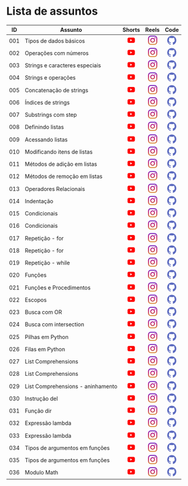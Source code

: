 # Lista de assuntos


|ID|Assunto|Shorts|Reels|Code|
|---|---|:---:|:---:|:---:|
|001|Tipos de dados básicos | [![youtube](img/youtube.png)](https://www.youtube.com/shorts/z2xZJZ6PA2M) | [![instagram](img/instagram.png)](https://www.instagram.com/reel/C0Eu0g9gAxs/) | [![github](img/github.png)](https://github.com/codeshow/one-minute/blob/main/code/one-minute-001.py)|
|002|Operações com números | [![youtube](img/youtube.png)](https://www.youtube.com/shorts/jUQaxG6bhZo) | [![instagram](img/instagram.png)](https://www.instagram.com/p/C0Wut8tAVq3/) | [![github](img/github.png)](https://github.com/codeshow/one-minute/blob/main/code/one-minute-002.py) |
|003|Strings e caracteres especiais | [![youtube](img/youtube.png)](https://www.youtube.com/shorts/Jwx-ugiUNIc) | [![instagram](img/instagram.png)](https://www.instagram.com/p/C0oxOKVAPBk/) | [![github](img/github.png)](https://github.com/codeshow/one-minute/blob/main/code/one-minute-003.py) |
|004|Strings e operações | [![youtube](img/youtube.png)](https://www.youtube.com/shorts/N6wnJDbKwmU) | [![instagram](img/instagram.png)](https://www.instagram.com/p/C06vpWoAiOX) | [![github](img/github.png)](https://github.com/codeshow/one-minute/blob/main/code/one-minute-004.py) |
|005| Concatenação de strings | [![youtube](img/youtube.png)](https://www.youtube.com/shorts/TIUiT1nNuK8) | [![instagram](img/instagram.png)](https://www.instagram.com/reel/C1MuIMgAudu/) | [![github](img/github.png)](https://github.com/codeshow/one-minute/blob/main/code/one-minute-005.py) |
|006| Índices de strings | [![youtube](img/youtube.png)](https://www.youtube.com/shorts/XVJWaLWejC8) | [![instagram](img/instagram.png)](https://www.instagram.com/reel/C1e2vFYAESE/) | [![github](img/github.png)](https://github.com/codeshow/one-minute/blob/main/code/one-minute-006.py) |
|007| Substrings com step | [![youtube](img/youtube.png)](https://www.youtube.com/shorts/3hWRLv7OOvo) | [![instagram](img/instagram.png)](https://www.instagram.com/reel/C1wz2YigDla/) | [![github](img/github.png)](https://github.com/codeshow/one-minute/blob/main/code/one-minute-007.py) |
|008| Definindo listas | [![youtube](img/youtube.png)](https://www.youtube.com/shorts/C--rxKPDoEM) | [![instagram](img/instagram.png)](https://www.instagram.com/p/C2C1y6EAyi0/) | [![github](img/github.png)](https://github.com/codeshow/one-minute/blob/main/code/one-minute-008.py) |
|009| Acessando listas | [![youtube](img/youtube.png)](https://www.youtube.com/shorts/XrEK0jSGrSE) | [![instagram](img/instagram.png)](https://www.instagram.com/reel/C2UsrWkA-dO/) | [![github](img/github.png)](https://github.com/codeshow/one-minute/blob/main/code/one-minute-009.py) |
|010| Modificando itens de listas | [![youtube](img/youtube.png)](https://www.youtube.com/shorts/tK-25YqRX2U) | [![instagram](img/instagram.png)](https://www.instagram.com/reel/C2msUjagwUb/) | [![github](img/github.png)](https://github.com/codeshow/one-minute/blob/main/code/one-minute-010.py) 
|011| Métodos de adição em listas | [![youtube](img/youtube.png)](https://www.youtube.com/shorts/ca1v39A9pCE) | [![instagram](img/instagram.png)](https://www.instagram.com/reel/C24tzJGg-4o/) | [![github](img/github.png)](https://github.com/codeshow/one-minute/blob/main/code/one-minute-011.py)
|012| Métodos de remoção em listas | [![youtube](img/youtube.png)](https://www.youtube.com/shorts/bfSfxpKKbWs) | [![instagram](img/instagram.png)](https://www.instagram.com/reel/C3KvWaUgcz5/) | [![github](img/github.png)](https://github.com/codeshow/one-minute/blob/main/code/one-minute-012.py) 
|013| Operadores Relacionais | [![youtube](img/youtube.png)](https://www.youtube.com/shorts/d5AgA-mlHCY) | [![instagram](img/instagram.png)](https://www.instagram.com/reel/C3cyfz0A_gW/) | [![github](img/github.png)](https://github.com/codeshow/one-minute/blob/main/code/one-minute-013.py)
|014| Indentação | [![youtube](img/youtube.png)](https://www.youtube.com/shorts/3HK3EhutFN4) | [![instagram](img/instagram.png)](https://www.instagram.com/reel/C3uvZcnAImf/) | [![github](img/github.png)](https://github.com/codeshow/one-minute/blob/main/code/one-minute-014.py)
|015| Condicionais | [![youtube](img/youtube.png)](https://www.youtube.com/shorts/rPbqZIdu-ds) | [![instagram](img/instagram.png)](https://www.instagram.com/reel/C4A1W3tgfCG/) | [![github](img/github.png)](https://github.com/codeshow/one-minute/blob/main/code/one-minute-015.py)
|016| Condicionais | [![youtube](img/youtube.png)](https://www.youtube.com/shorts/6HEa_yytf1g) | [![instagram](img/instagram.png)](https://www.instagram.com/reel/C4SzzhGg8hB/) | [![github](img/github.png)](https://github.com/codeshow/one-minute/blob/main/code/one-minute-016.py)
|017| Repetição - for | [![youtube](img/youtube.png)](https://www.youtube.com/shorts/rqNdUMynHMg) | [![instagram](img/instagram.png)](https://www.instagram.com/reel/C4k6MdpAfhY/) | [![github](img/github.png)](https://github.com/codeshow/one-minute/blob/main/code/one-minute-017.py)
|018| Repetição - for | [![youtube](img/youtube.png)](https://www.youtube.com/shorts/dpOqwp0V828) | [![instagram](img/instagram.png)](https://www.instagram.com/reel/C425BlNAmBJ/) | [![github](img/github.png)](https://github.com/codeshow/one-minute/blob/main/code/one-minute-018.py)
|019| Repetição - while | [![youtube](img/youtube.png)](https://www.youtube.com/shorts/kdI27TJW68M) | [![instagram](img/instagram.png)](https://www.instagram.com/reel/C5I6XRjgMcO/) | [![github](img/github.png)](https://github.com/codeshow/one-minute/blob/main/code/one-minute-019.py)
|020| Funções | [![youtube](img/youtube.png)](https://www.youtube.com/shorts/v0owr2G79qI) | [![instagram](img/instagram.png)](https://www.instagram.com/reel/C5a8UoLgJ0K/) | [![github](img/github.png)](https://github.com/codeshow/one-minute/blob/main/code/one-minute-020.py)
|021| Funções e Procedimentos | [![youtube](img/youtube.png)](https://www.youtube.com/shorts/haaI8O-9VeI) | [![instagram](img/instagram.png)](https://www.instagram.com/reel/C5s9sMbALTy/) | [![github](img/github.png)](https://github.com/codeshow/one-minute/blob/main/code/one-minute-021.py)
|022| Escopos | [![youtube](img/youtube.png)](https://www.youtube.com/shorts/m9azTWtikNI) | [![instagram](img/instagram.png)](https://www.instagram.com/reel/C6Q43xMAl9m/) | [![github](img/github.png)](https://github.com/codeshow/one-minute/blob/main/code/one-minute-022.py)
|023| Busca com OR | [![youtube](img/youtube.png)](https://www.youtube.com/shorts/zSoR5TXGEjI) | [![instagram](img/instagram.png)](https://www.instagram.com/reel/C6jTrUQgdPE/) | [![github](img/github.png)](https://github.com/codeshow/one-minute/blob/main/code/one-minute-023.py)
|024| Busca com intersection | [![youtube](img/youtube.png)](https://www.youtube.com/shorts/VS7cSFIeXwk) | [![instagram](img/instagram.png)](https://www.instagram.com/codeshowbr/reel/C9Fe7NKAcQL/) | [![github](img/github.png)](https://github.com/codeshow/one-minute/blob/main/code/one-minute-024.py)
|025| Pilhas em Python | [![youtube](img/youtube.png)](https://www.youtube.com/shorts/cKLrLbI9MFg) | [![instagram](img/instagram.png)](https://www.instagram.com/codeshowbr/reel/C9XflfMAH_2/) | [![github](img/github.png)](https://github.com/codeshow/one-minute/blob/main/code/one-minute-025.py)
|026| Filas em Python | [![youtube](img/youtube.png)](https://www.youtube.com/shorts/_3ZOMAgWpy0) | [![instagram](img/instagram.png)](https://www.instagram.com/codeshowbr/reel/C9paGZuAFTp/) | [![github](img/github.png)](https://github.com/codeshow/one-minute/blob/main/code/one-minute-026.py)
|027| List Comprehensions | [![youtube](img/youtube.png)](https://www.youtube.com/shorts/1cqVUxEX5M4) | [![instagram](img/instagram.png)](https://www.instagram.com/codeshowbr/reel/C97desjgHNh/) | [![github](img/github.png)](https://github.com/codeshow/one-minute/blob/main/code/one-minute-027.py)
|028| List Comprehensions | [![youtube](img/youtube.png)](https://www.youtube.com/shorts/JZQP6aVcqfA) | [![instagram](img/instagram.png)](https://www.instagram.com/codeshowbr/reel/C-NkPQignD2/) | [![github](img/github.png)](https://github.com/codeshow/one-minute/blob/main/code/one-minute-028.py)
|029| List Comprehensions - aninhamento| [![youtube](img/youtube.png)](https://www.youtube.com/shorts/MrNZCFiDvtM) | [![instagram](img/instagram.png)](https://www.instagram.com/codeshowbr/reel/C-fhQSgAhqc/) | [![github](img/github.png)](https://github.com/codeshow/one-minute/blob/main/code/one-minute-029.py)
|030| Instrução del | [![youtube](img/youtube.png)](https://www.youtube.com/shorts/Obqpm0SY4ps) | [![instagram](img/instagram.png)](https://www.instagram.com/codeshowbr/reel/C_DpKOTgIFo/) | [![github](img/github.png)](https://github.com/codeshow/one-minute/blob/main/code/one-minute-030.py)
|031| Função dir | [![youtube](img/youtube.png)](https://www.youtube.com/shorts/fDEodQoDpPc) | [![instagram](img/instagram.png)](https://www.instagram.com/codeshowbr/reel/C_Vqr8ZArm_/) | [![github](img/github.png)](https://github.com/codeshow/one-minute/blob/main/code/one-minute-031.py)
|032| Expressão lambda | [![youtube](img/youtube.png)](https://www.youtube.com/shorts/aF5qLK3ijiU) | [![instagram](img/instagram.png)](https://www.instagram.com/codeshowbr/reel/C_nsQ87gA7U/) | [![github](img/github.png)](https://github.com/codeshow/one-minute/blob/main/code/one-minute-032.py)
|033| Expressão lambda | [![youtube](img/youtube.png)](https://www.youtube.com/shorts/CYNTuwUC48Q) | [![instagram](img/instagram.png)](https://www.instagram.com/codeshowbr/reel/C_5t3_lgDoG/) | [![github](img/github.png)](https://github.com/codeshow/one-minute/blob/main/code/one-minute-033.py)
|034| Tipos de argumentos em funções | [![youtube](img/youtube.png)](https://www.youtube.com/shorts/8RJ3qk1CriY) | [![instagram](img/instagram.png)](https://www.instagram.com/codeshowbr/reel/DALvWAnOZc2/) | [![github](img/github.png)](https://github.com/codeshow/one-minute/blob/main/code/one-minute-034.py)
|035| Tipos de argumentos em funções | [![youtube](img/youtube.png)](https://www.youtube.com/shorts/o2DnaYcRyw8) | [![instagram](img/instagram.png)](https://www.instagram.com/codeshowbr/reel/DAdw-52A-dP/) | [![github](img/github.png)](https://github.com/codeshow/one-minute/blob/main/code/one-minute-035.py)
|036| Modulo Math | [![youtube](img/youtube.png)](https://www.youtube.com/shorts/1xdXYXqgxXs) | [![instagram](img/instagram.png)](https://www.instagram.com/codeshowbr/reel/DAvyiH4xAYT/) | [![github](img/github.png)](https://github.com/codeshow/one-minute/blob/main/code/one-minute-036.py)
